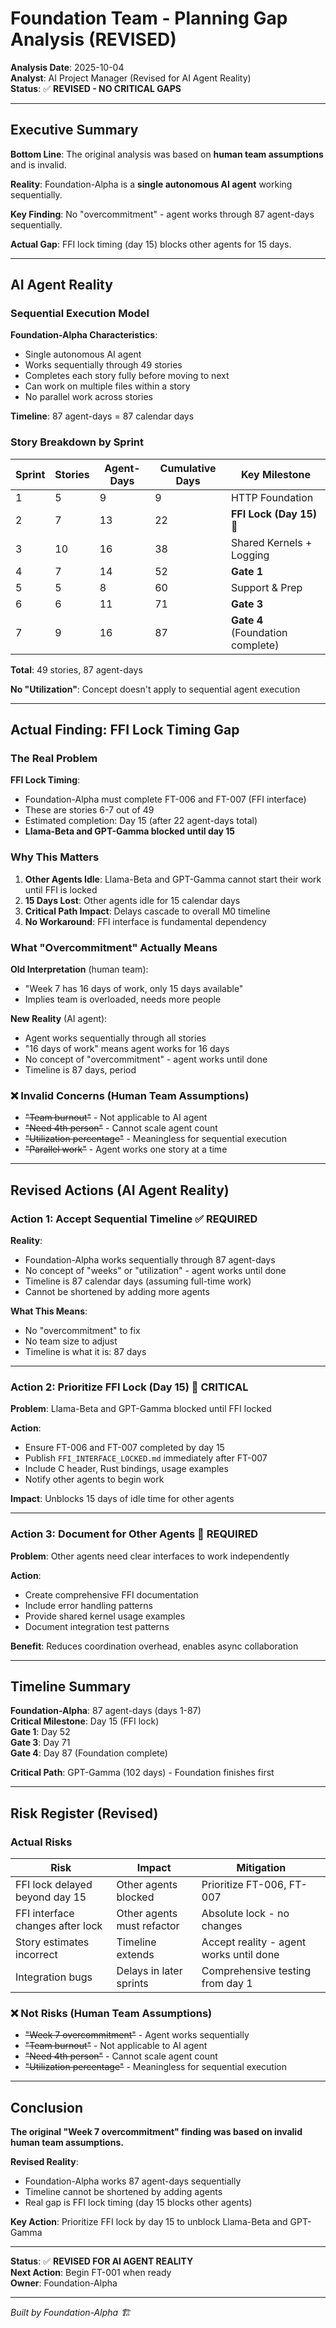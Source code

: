 # Foundation Team - Planning Gap Analysis (REVISED)

**Analysis Date**: 2025-10-04  
**Analyst**: AI Project Manager (Revised for AI Agent Reality)  
**Status**: ✅ **REVISED - NO CRITICAL GAPS**

---

## Executive Summary

**Bottom Line**: The original analysis was based on **human team assumptions** and is invalid.

**Reality**: Foundation-Alpha is a **single autonomous AI agent** working sequentially.

**Key Finding**: No "overcommitment" - agent works through 87 agent-days sequentially.

**Actual Gap**: FFI lock timing (day 15) blocks other agents for 15 days.

---

## AI Agent Reality

### Sequential Execution Model

**Foundation-Alpha Characteristics**:
- Single autonomous AI agent
- Works sequentially through 49 stories
- Completes each story fully before moving to next
- Can work on multiple files within a story
- No parallel work across stories

**Timeline**: 87 agent-days = 87 calendar days

### Story Breakdown by Sprint

| Sprint | Stories | Agent-Days | Cumulative Days | Key Milestone |
|--------|---------|------------|-----------------|---------------|
| 1 | 5 | 9 | 9 | HTTP Foundation |
| 2 | 7 | 13 | 22 | **FFI Lock (Day 15)** 🔴 |
| 3 | 10 | 16 | 38 | Shared Kernels + Logging |
| 4 | 7 | 14 | 52 | **Gate 1** |
| 5 | 5 | 8 | 60 | Support & Prep |
| 6 | 6 | 11 | 71 | **Gate 3** |
| 7 | 9 | 16 | 87 | **Gate 4** (Foundation complete) |

**Total**: 49 stories, 87 agent-days

**No "Utilization"**: Concept doesn't apply to sequential agent execution

---

## Actual Finding: FFI Lock Timing Gap

### The Real Problem

**FFI Lock Timing**:
- Foundation-Alpha must complete FT-006 and FT-007 (FFI interface)
- These are stories 6-7 out of 49
- Estimated completion: Day 15 (after 22 agent-days total)
- **Llama-Beta and GPT-Gamma blocked until day 15**

### Why This Matters

1. **Other Agents Idle**: Llama-Beta and GPT-Gamma cannot start their work until FFI is locked
2. **15 Days Lost**: Other agents idle for 15 calendar days
3. **Critical Path Impact**: Delays cascade to overall M0 timeline
4. **No Workaround**: FFI interface is fundamental dependency

### What "Overcommitment" Actually Means

**Old Interpretation** (human team):
- "Week 7 has 16 days of work, only 15 days available"
- Implies team is overloaded, needs more people

**New Reality** (AI agent):
- Agent works sequentially through all stories
- "16 days of work" means agent works for 16 days
- No concept of "overcommitment" - agent works until done
- Timeline is 87 days, period

### ❌ Invalid Concerns (Human Team Assumptions)

- ~~"Team burnout"~~ - Not applicable to AI agent
- ~~"Need 4th person"~~ - Cannot scale agent count
- ~~"Utilization percentage"~~ - Meaningless for sequential execution
- ~~"Parallel work"~~ - Agent works one story at a time

---

## Revised Actions (AI Agent Reality)

### Action 1: Accept Sequential Timeline ✅ **REQUIRED**

**Reality**:
- Foundation-Alpha works sequentially through 87 agent-days
- No concept of "weeks" or "utilization" - agent works until done
- Timeline is 87 calendar days (assuming full-time work)
- Cannot be shortened by adding more agents

**What This Means**:
- No "overcommitment" to fix
- No team size to adjust
- Timeline is what it is: 87 days

---

### Action 2: Prioritize FFI Lock (Day 15) 🔴 **CRITICAL**

**Problem**: Llama-Beta and GPT-Gamma blocked until FFI locked

**Action**:
- Ensure FT-006 and FT-007 completed by day 15
- Publish `FFI_INTERFACE_LOCKED.md` immediately after FT-007
- Include C header, Rust bindings, usage examples
- Notify other agents to begin work

**Impact**: Unblocks 15 days of idle time for other agents

---

### Action 3: Document for Other Agents 📝 **REQUIRED**

**Problem**: Other agents need clear interfaces to work independently

**Action**:
- Create comprehensive FFI documentation
- Include error handling patterns
- Provide shared kernel usage examples
- Document integration test patterns

**Benefit**: Reduces coordination overhead, enables async collaboration

---

## Timeline Summary

**Foundation-Alpha**: 87 agent-days (days 1-87)  
**Critical Milestone**: Day 15 (FFI lock)  
**Gate 1**: Day 52  
**Gate 3**: Day 71  
**Gate 4**: Day 87 (Foundation complete)

**Critical Path**: GPT-Gamma (102 days) - Foundation finishes first

---

## Risk Register (Revised)

### Actual Risks

| Risk | Impact | Mitigation |
|------|--------|------------|
| FFI lock delayed beyond day 15 | Other agents blocked | Prioritize FT-006, FT-007 |
| FFI interface changes after lock | Other agents must refactor | Absolute lock - no changes |
| Story estimates incorrect | Timeline extends | Accept reality - agent works until done |
| Integration bugs | Delays in later sprints | Comprehensive testing from day 1 |

### ❌ Not Risks (Human Team Assumptions)

- ~~"Week 7 overcommitment"~~ - Agent works sequentially
- ~~"Team burnout"~~ - Not applicable to AI agent
- ~~"Need 4th person"~~ - Cannot scale agent count
- ~~"Utilization percentage"~~ - Meaningless for sequential execution

---

## Conclusion

**The original "Week 7 overcommitment" finding was based on invalid human team assumptions.**

**Revised Reality**:
- Foundation-Alpha works 87 agent-days sequentially
- Timeline cannot be shortened by adding agents
- Real gap is FFI lock timing (day 15 blocks other agents)

**Key Action**: Prioritize FFI lock by day 15 to unblock Llama-Beta and GPT-Gamma

---

**Status**: ✅ **REVISED FOR AI AGENT REALITY**  
**Next Action**: Begin FT-001 when ready  
**Owner**: Foundation-Alpha

---

*Built by Foundation-Alpha 🏗️*
